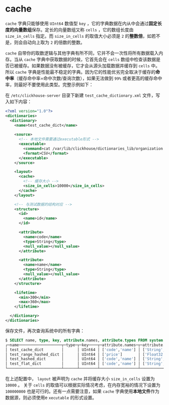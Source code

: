 # cache

`cache` 字典只能够使用 `UInt64` 数值型 `key` ，它的字典数据在内从中会通过**固定长度的向量数组**保存。定长的向量数组又称 `cells` ，它的数组长度由 `size_in_cells` 指定。而 `size_in_cells` 的取值大小必须是 `2` 的**整数倍**，如若不是，则会自动向上取为 `2` 的倍数的整数。

`cache` 自带你的取数逻辑与其他字典有所不同，它并不会一次性将所有数据载入内存。当从 `cache` 字典中获取数据的时候，它首先会在 `cells` 数组中检查该数据是否已被缓存。如果数据没有被缓存，它才会从源头加载数据并缓存到 `cells` 中。所以 `cache` 字典是性能最不稳定的字典。因为它的性能优劣完全取决于缓存的**命中率**（缓存命中率=命中次数/查询次数），如果无法做到 `99%` 或者更高的缓存命中率，则最好不要使用此类型。完整示例如下：

在 `/etc/clickhouse-server` 目录下新建 `test_cache_dictionary.xml` 文件，写入如下内容：

```xml
<?xml version="1.0"?>
<dictionaries>
  <dictionary>
    <name>test_cache_dict</name>
    
    <source>
      <!-- 本地文件需要通过executable形式 -->
      <executable>
        <command>cat /var/lib/clickhouse/dictionaries_lib/organization.csv</command>
        <format>CSV</format>
      </executable>
    </source>

    <layout>
      <cache>
        <!-- 缓存大小 -->
        <size_in_cells>10000</size_in_cells>
      </cache>
    </layout>

    <!-- 与测试数据的结构对应 -->
    <structure>
      <id>
        <name>id</name>
      </id>

      <attribute>
        <name>code</name>
        <type>String</type>
        <null_value></null_value>
      </attribute>

      <attribute>
        <name>name</name>
        <type>String</type>
        <null_value></null_value>
      </attribute>
    </structure>

    <lifetime>
      <min>300</min>
      <max>360</max>
    </lifetime>

  </dictionary>
</dictionaries>
```

保存文件，再次查询系统中的所有字典：

```sql
$ SELECT name, type, key, attribute.names, attribute.types FROM system.dictionaries;
┌─name───────────────────┬─type─┬─key────┬─attribute.names─┬─attribute.types─────┐
│ test_cache_dict        │      │ UInt64 │ ['code','name'] │ ['String','String'] │
│ test_range_hashed_dict │      │ UInt64 │ ['price']       │ ['Float32']         │
│ test_hashed_dict       │      │ UInt64 │ ['code','name'] │ ['String','String'] │
│ test_flat_dict         │      │ UInt64 │ ['code','name'] │ ['String','String'] │
└────────────────────────┴──────┴────────┴─────────────────┴─────────────────────┘
```

在上述配置中， `layout` 被声明为 `cache` 并将缓存大小 `size_in_cells` 设置为 `10000` 。 关于 `cells` 的取值可以根据实际情况考虑，在内存宽裕的情况下设置为 `100000000` 也是可行的。还有一点需要注意，如果 `cache` 字典使用**本地文件**作为数据源，则必须使用e `xecutable` 的形式设置。
